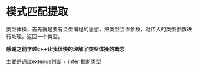 # 模式匹配提取
  
  类型体操，首先就是要有泛型编程的思想，把类型当作参数，对传入的类型参数进行处理，返回一个类型。

  **感谢之前学过c++让我很快的理解了类型体操的概念**
  
  主要是通过extends判断 + infer 推断类型